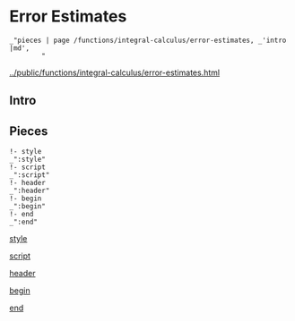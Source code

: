 # Error Estimates

    _"pieces | page /functions/integral-calculus/error-estimates, _'intro |md',
            "

[../public/functions/integral-calculus/error-estimates.html](# "save:")


## Intro

## Pieces

    !- style
    _":style"
    !- script
    _":script"
    !- header
    _":header"
    !- begin
    _":begin"
    !- end
    _":end"

[style]() 

[script]()

[header]()

[begin]()

[end]()

